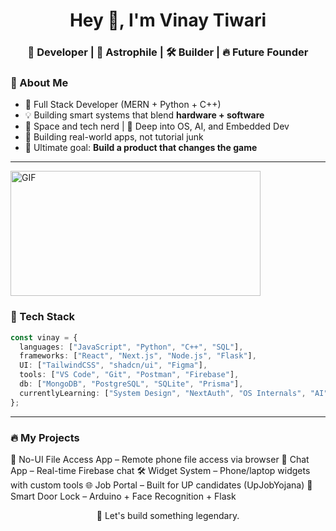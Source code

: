 <h1 align="center">Hey 👋, I'm Vinay Tiwari</h1>  
<h3 align="center">🚀 Developer | 🌌 Astrophile | 🛠️ Builder | 🔥 Future Founder</h3>


### 🚀 About Me

- 🎯 Full Stack Developer (MERN + Python + C++)
- 💡 Building smart systems that blend **hardware + software**
- 🌌 Space and tech nerd | 🧠 Deep into OS, AI, and Embedded Dev
- 🧱 Building real-world apps, not tutorial junk
- 🎯 Ultimate goal: **Build a product that changes the game**

---

  <img align="center" alt="GIF" height="200px" width="400px" src="https://media.tenor.com/YZPnGuPeZv8AAAAd/coding.gif" />

### 🧠 Tech Stack

```ts
const vinay = {
  languages: ["JavaScript", "Python", "C++", "SQL"],
  frameworks: ["React", "Next.js", "Node.js", "Flask"],
  UI: ["TailwindCSS", "shadcn/ui", "Figma"],
  tools: ["VS Code", "Git", "Postman", "Firebase"],
  db: ["MongoDB", "PostgreSQL", "SQLite", "Prisma"],
  currentlyLearning: ["System Design", "NextAuth", "OS Internals", "AI"],
};
```

---

### 🔥 My Projects

📱 No-UI File Access App – Remote phone file access via browser
💬 Chat App – Real-time Firebase chat
🛠️ Widget System – Phone/laptop widgets with custom tools
🌐 Job Portal – Built for UP candidates (UpJobYojana)
🧠 Smart Door Lock – Arduino + Face Recognition + Flask



<p align="center">
  🚀 Let's build something legendary.
</p>
